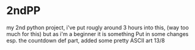 # 2ndPP
my 2nd python project, i've put rougly around 3 hours into this, (way too much for this) but as i'm a beginner it is something
Put in some changes esp. the countdown def part, added some pretty ASCII art 13/8
